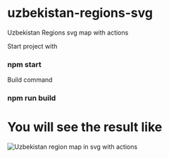 # uzbekistan-regions-svg
Uzbekistan Regions svg map with actions

Start project with
### npm start

Build command

### npm run build

# You will see the result like

![Uzbekistan region map in svg with actions](https://telegra.ph/file/b31636cf9eeb2bc6e0aee.png)
